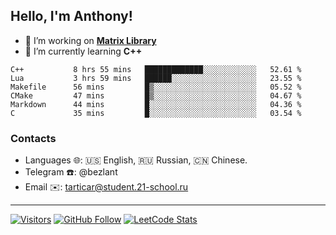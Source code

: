 ## Hello, I'm Anthony!
 
- 🔭 I’m working on **[Matrix Library](https://github.com/bezlant/s21_matrix_cpp)**
- 🌱 I’m currently learning **C++**

<!--START_SECTION:waka-->

```text
C++           8 hrs 55 mins   █████████████░░░░░░░░░░░░   52.61 %
Lua           3 hrs 59 mins   ██████░░░░░░░░░░░░░░░░░░░   23.55 %
Makefile      56 mins         █▒░░░░░░░░░░░░░░░░░░░░░░░   05.52 %
CMake         47 mins         █▒░░░░░░░░░░░░░░░░░░░░░░░   04.67 %
Markdown      44 mins         █░░░░░░░░░░░░░░░░░░░░░░░░   04.36 %
C             35 mins         █░░░░░░░░░░░░░░░░░░░░░░░░   03.54 %
```

<!--END_SECTION:waka-->
### Contacts
- Languages 🌐: 🇺🇸 English, 🇷🇺 Russian, 🇨🇳 Chinese.
- Telegram ☎️: @bezlant
- Email ✉️: tarticar@student.21-school.ru
---
[![Visitors](https://shields-io-visitor-counter.herokuapp.com/badge?page=bezlant.bezlant&label=visitors&logo=Codeforces&style=for-the-badge&labelColor=black&color=forestgreen)](https://www.youtube.com/watch?v=dQw4w9WgXcQ)
[![GitHub Follow](https://img.shields.io/github/followers/bezlant?label=follow&logo=github&style=for-the-badge&labelColor=black)](https://github.com/bezlant)
[![LeetCode Stats](https://img.shields.io/badge/dynamic/json?style=for-the-badge&labelColor=black&color=darkorange&label=Solved&query=solvedOverTotal&url=https%3A%2F%2Fleetcode-badge.vercel.app%2Fapi%2Fusers%2Fbezlant&logo=leetcode&logoColor=yellow)](https://leetcode.com/bezlant/)
